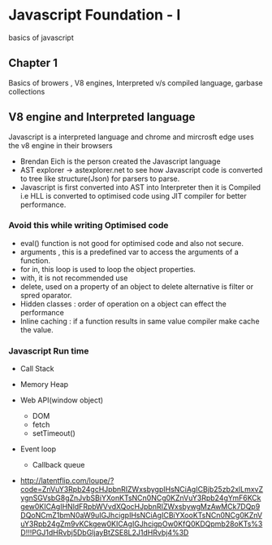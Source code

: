 
# Javascript Foundation - I

basics of javascript



## Chapter 1

Basics of browers , V8 engines, Interpreted v/s compiled language, garbase collections




## V8 engine and Interpreted language

Javascript is a interpreted language and chrome and mircrosft edge uses the v8 engine in their browsers

- Brendan Eich is the person created the Javascript language
- AST explorer -> astexplorer.net to see how Javascript code is converted to tree like structure(Json) for parsers to parse.
- Javascript is first converted into AST into Interpreter then it is Compiled i.e HLL is converted to optimised code using JIT compiler for better performance.

### Avoid this while writing Optimised code

- eval() function is not good for optimised code and also not secure.
- arguments , this is a predefined var to access the arguments of a function.
- for in, this loop is used to loop the object properties.
- with, it is not recommended use
- delete, used on a property of an object to delete alternative is filter or spred oparator.
- Hidden classes : order of operation on a object can effect the performance
- Inline caching : if a function results in same value compiler make cache the value.

### Javascript Run time
- Call Stack
- Memory Heap
- Web API(window object)
    - DOM
    - fetch
    - setTimeout()

- Event loop
    - Callback queue

-  http://latentflip.com/loupe/?code=ZnVuY3Rpb24gcHJpbnRIZWxsbygpIHsNCiAgICBjb25zb2xlLmxvZygnSGVsbG8gZnJvbSBiYXonKTsNCn0NCg0KZnVuY3Rpb24gYmF6KCkgew0KICAgIHNldFRpbWVvdXQocHJpbnRIZWxsbywgMzAwMCk7DQp9DQoNCmZ1bmN0aW9uIGJhcigpIHsNCiAgICBiYXooKTsNCn0NCg0KZnVuY3Rpb24gZm9vKCkgew0KICAgIGJhcigpOw0KfQ0KDQpmb28oKTs%3D!!!PGJ1dHRvbj5DbGljayBtZSE8L2J1dHRvbj4%3D

